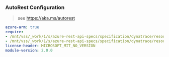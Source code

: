 ### AutoRest Configuration

> see https://aka.ms/autorest

``` yaml
azure-arm: true
require:
- /mnt/vss/_work/1/s/azure-rest-api-specs/specification/dynatrace/resource-manager/readme.md
- /mnt/vss/_work/1/s/azure-rest-api-specs/specification/dynatrace/resource-manager/readme.go.md
license-header: MICROSOFT_MIT_NO_VERSION
module-version: 2.0.0

```